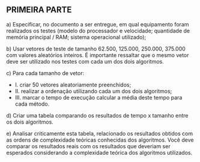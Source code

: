 ## PRIMEIRA PARTE

a) Especificar, no documento a ser entregue, em qual equipamento foram realizados os testes (modelo do processador e velocidade; quantidade de memória principal / RAM; sistema operacional utilizado);

b) Usar vetores de teste de tamanho 62.500, 125.000, 250.000, 375.000 com valores aleatórios inteiros. É importante ressaltar que o mesmo vetor deve ser utilizado nos testes com cada um dos dois algoritmos.

c) Para cada tamanho de vetor:
- I. criar 50 vetores aleatoriamente preenchidos;
- II. realizar a ordenação utilizando cada um dos dois algoritmos;
- III. marcar o tempo de execução calcular a média deste tempo para cada método.

d) Criar uma tabela comparando os resultados de tempo x tamanho entre os dois algoritmos.

e) Analisar criticamente esta tabela, relacionado os resultados obtidos com as ordens de complexidade teóricas conhecidas dos algoritmos. Você deve comparar os resultados reais com os resultados que deveriam ser esperados considerando a complexidade teórica dos algoritmos utilizados.